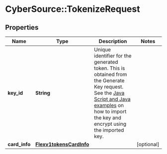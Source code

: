 # CyberSource::TokenizeRequest

## Properties
Name | Type | Description | Notes
------------ | ------------- | ------------- | -------------
**key_id** | **String** | Unique identifier for the generated token. This is obtained from the Generate Key request. See the [Java Script and Java examples](http://apps.cybersource.com/library/documentation/dev_guides/Secure_Acceptance_Flex/Key/html) on how to import the key and encrypt using the imported key. | 
**card_info** | [**Flexv1tokensCardInfo**](Flexv1tokensCardInfo.md) |  | [optional] 


